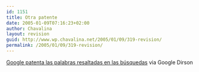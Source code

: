 ```yaml
---
id: 1151
title: Otra patente
date: 2005-01-09T07:16:23+02:00
author: Chavalina
layout: revision
guid: http://www.wp.chavalina.net/2005/01/09/319-revision/
permalink: /2005/01/09/319-revision/
---
```

<a href="http://google.dirson.com/noticias.new/1018/" target="_blank">Google patenta las palabras resaltadas en las b&uacute;squedas</a> via Google Dirson